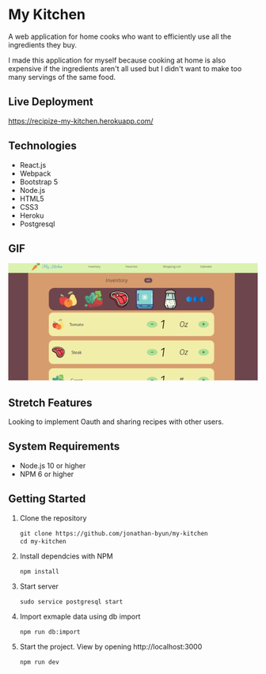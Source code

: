 # My Kitchen

A web application for home cooks who want to efficiently use all the ingredients they buy.

I made this application for myself because cooking at home is also expensive if the ingredients aren't all used but I didn't want to make too many servings of the same food.

## Live Deployment
https://recipize-my-kitchen.herokuapp.com/

## Technologies
- React.js
- Webpack
- Bootstrap 5
- Node.js
- HTML5
- CSS3
- Heroku
- Postgresql

## GIF
![alt text](./server/public/images/feature1.gif "feature Gif 1") 

## Stretch Features
Looking to implement Oauth and sharing recipes with other users.

## System Requirements

- Node.js 10 or higher
- NPM 6 or higher

## Getting Started
1. Clone the repository

    ```shell
    git clone https://github.com/jonathan-byun/my-kitchen
    cd my-kitchen
    ```

2. Install dependcies with NPM

    ```shell
    npm install
    ```
3. Start server

    ```shell
    sudo service postgresql start
    ```
4. Import exmaple data using db import

    ```shell
    npm run db:import
    ```
5. Start the project. View by opening http://localhost:3000

    ```shell
    npm run dev
    ```
